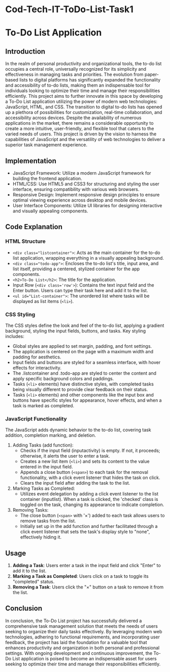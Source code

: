 # Cod-Tech-IT-ToDo-List-Task1
# To-Do List Application

## Introduction
In the realm of personal productivity and organizational tools, the to-do list occupies a central role, universally recognized for its simplicity and effectiveness in managing tasks and priorities. The evolution from paper-based lists to digital platforms has significantly expanded the functionality and accessibility of to-do lists, making them an indispensable tool for individuals looking to optimize their time and manage their responsibilities efficiently. This project aims to further innovate in this space by developing a To-Do List application utilizing the power of modern web technologies: JavaScript, HTML, and CSS. The transition to digital to-do lists has opened up a plethora of possibilities for customization, real-time collaboration, and accessibility across devices. Despite the availability of numerous applications in the market, there remains a considerable opportunity to create a more intuitive, user-friendly, and flexible tool that caters to the varied needs of users. This project is driven by the vision to harness the capabilities of JavaScript and the versatility of web technologies to deliver a superior task management experience.

## Implementation
- JavaScript Framework: Utilize a modern JavaScript framework for building the frontend application.
- HTML/CSS: Use HTML5 and CSS3 for structuring and styling the user interface, ensuring compatibility with various web browsers.
- Responsive Design: Implement responsive design principles to ensure optimal viewing experience across desktop and mobile devices.
- User Interface Components: Utilize UI libraries for designing interactive and visually appealing components.

## Code Explanation
### HTML Structure
- `<div class="listcontainer">`: Acts as the main container for the to-do list application, wrapping everything in a visually appealing background.
- `<div class="todo-app">`: Encloses the to-do list's title, input area, and list itself, providing a centered, stylized container for the app components.
- `<h2>To-Do List</h2>`: The title for the application.
- Input Row (`<div class='row'>`): Contains the text input field and the Enter button. Users can type their task here and add it to the list.
- `<ul id="List-container">`: The unordered list where tasks will be displayed as list items (`<li>`).

### CSS Styling
The CSS styles define the look and feel of the to-do list, applying a gradient background, styling the input fields, buttons, and tasks. Key styling includes:
- Global styles are applied to set margin, padding, and font settings.
- The application is centered on the page with a maximum width and padding for aesthetics.
- Input fields and buttons are styled for a seamless interface, with hover effects for interactivity.
- The .listcontainer and .todo-app are styled to center the content and apply specific background colors and paddings.
- Tasks (`<li>` elements) have distinctive styles, with completed tasks being visually different to provide clear feedback on their status.
- Tasks (`<li>` elements) and other components like the input box and buttons have specific styles for appearance, hover effects, and when a task is marked as completed.

### JavaScript Functionality
The JavaScript adds dynamic behavior to the to-do list, covering task addition, completion marking, and deletion.
1. Adding Tasks (add function):
   - Checks if the input field (inputactivity) is empty. If not, it proceeds; otherwise, it alerts the user to enter a task.
   - Creates a new list item (`<li>`) and sets its content to the value entered in the input field.
   - Appends a close button (`<span>`) to each task for the removal functionality, with a click event listener that hides the task on click.
   - Clears the input field after adding the task to the list.
2. Marking Tasks as Completed:
   - Utilizes event delegation by adding a click event listener to the list container (inputlist). When a task is clicked, the 'checked' class is toggled on the task, changing its appearance to indicate completion.
3. Removing Tasks:
   - The close button (`<span>` with '×') added to each task allows users to remove tasks from the list.
   - Initially set up in the add function and further facilitated through a click event listener that sets the task's display style to "none", effectively hiding it.

## Usage
1. **Adding a Task**: Users enter a task in the input field and click "Enter" to add it to the list.
2. **Marking a Task as Completed**: Users click on a task to toggle its "completed" status.
3. **Removing a Task**: Users click the "×" button on a task to remove it from the list.

## Conclusion
In conclusion, the To-Do List project has successfully delivered a comprehensive task management solution that meets the needs of users seeking to organize their daily tasks effectively. By leveraging modern web technologies, adhering to functional requirements, and incorporating user feedback, the project has laid the foundation for a valuable tool that enhances productivity and organization in both personal and professional settings. With ongoing development and continuous improvement, the To-Do List application is poised to become an indispensable asset for users seeking to optimize their time and manage their responsibilities efficiently.
